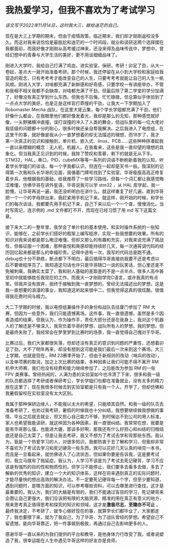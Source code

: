 # 我热爱学习，但我不喜欢为了考试学习

*该文写于2022年11月14日，这时我大三，献给迷茫的自己。*

现在是大三上学期的期末，但由于疫情政策，临近期末，我们却才刚刚返校没多久。而这对我来说恰恰是最尴尬和迷茫的一个时间段。就业和读研这两个选择摆在我都面前，而我好像才刚刚从高考缓过神来，还没来得及品味传说中，梦想中，曾经幻想中的青春与大学生活的美好，更不用谈细细品味了。

刚进入大学时，我给自己打满了鸡血，进实验室，保研，考研！卯足了劲，从大一卷起，差点大一就开始准备考研。那个时候，我还停留在从小到大学校和家庭给我营造的观念，只有考考考才能改变自己的人生，只要考考考就能让自己的人生一帆风顺。刚进入大学，对啥都充满了新鲜感和好奇感，只要学校一有讲座举办，不管和我相不相关我都不会缺席，对啥都充满了干劲，但最后除了第二学堂的学分加满了，好像没有真正学到什么东西。但我也不后悔，忙忙碌碌，但总算似乎体验到了一点点大学的美好。也是正是这样盲打莽撞的干劲，让我大一下学期加入了 Robomaster Mecha 战队，在这里大佬云集，每个学长学姐都充满了干劲，他们好像什么都会，在我眼里他们都好像发着光，我却是那么的无知，那种感觉就好像，一头野猪横冲直撞，误打误撞的冲入了人类的舞会，但战队里的每一位大佬对我低级的问题都十分的耐心，很多时候还亲自帮我解决。之后我进入了电控组，在这里干的事，就好像是我从小一直梦想着的却无法描述的理想，而18岁了，我才第一次真正的见识和接触到，单片机、嵌入式、linux、PCB......这些种种拼凑起我一直以来模糊的概念：无人机，机器人。在我看来，这些是我一直仰望的理想的具象化。但当我真正见识到的时候，我除了赞叹和羡慕，剩下的就是无从下手。STM32，HAL，串口，PID，cubeMX等等一系列的词语不断刷新着我的认知，听着学长学姐们的谈话，每一个字我都认识，但连在一起却是天书一般。我深刻的记得第一次我和队长华哥的见面，我循着门牌号找到了实验室，华哥瘦瘦高高正修复着步兵，他根据我的基础，给我推荐了一些学习路线，但每一个词汇都让我感觉晦涩难懂，仿佛华哥在讲外星语，华哥说我可以学 stm32 ，从 HAL 库学起，我一脸懵，让华哥再说一遍，我还没听明白在讲什么，就这样重复了好几遍，直到华哥把一个一个的字母拼出来，我赶紧用手机记下来。就这样，刚开始的时候，和学长们的每次谈话，我都要先用手机记下来，自己下来以后一个一个查，慢慢消化。当时写周记，连示例的 .md 文件都打不开，而现在已经习惯了用 md 写下这篇文章。

接下来大二的一整年里，我学会了单片机的基本使用，和实时操作系统的一些知识，能够在，之前学长们搭好的框架上编写程序，实现一些我想要的效果。所有的知识对我来说都是那么晦涩难懂，但却又那么的有趣和充实，对我来说充满了挑战性，但每征服一个困难，那种喜悦和爽感却能持续好几天，每一次通宵调代码的经历回忆起来都是那么的幸福珍贵。记得中途有一次，我写的代码总是跑不通，debug也十分不熟练，断点都下不明白，最后搞得华哥直接劝我要不还是考虑以后不要做程序员了。我知道这句话也许只是华哥随口一说的玩笑话，但心里还是不免被刺痛，我确实太菜了，我和别人基础的差距差的不是一点半点，很多人高中甚至初中就能够胜任我现在的工作，而我大一才刚刚学完C语言，或许我真的有点笨。但我并没有放弃，我终于接触到我一直梦想的，曾经无法描述出的梦想，这是我一直想要的浪漫的事业，我知道这听起来很中二，但我觉得这真的很炫酷，很值得我花费时间与精力。

大二下学期的时候，我以电控组兼操作手的身份和战队去往厦门参加了 RM 大赛，但因为一些意外，我们只能遗憾离场。这件事，我一直很遗憾，虽然是多个因素造成的结果，但我认为，作为操作手，责任大部分还是在我身上，我对这个机器人的了解还是不够深入，我背负着华哥的梦想，战队所有人的梦想，我的梦想。但是最终失败了，我经常会在梦里梦到比赛时的场景，我一直觉得自己愧对于华哥。

比赛过后，我们大家都很失落，但却还没有真正的意识到问题的严重性，还想着卯足了劲，大不了明年再来，却没有想到这可能是我们最后一次来到这个赛场。大三上学期，也就是现在，RM 23赛季开始了，但由于新规则的改动（哨兵的改动），以及单项赛的取消，加之上次比赛的结果，多种因素让我们可能不得不离开 RM 机甲大师赛，我们也没有经费和能力继续参加了，之后能改为参加 RM 的一些 FPV 类赛事。曾经热闹的，人满为患的实验室如今也冷清了下来，很多和我一级的队员都选择了考研或者保研考公，学长学姐们也都在准备就业，没有太多的精力放在这里了，现在我很多时候去到实验室都是只有我一个人，开学了，但却仿佛和我暑假留校在实验室没有太大区别。

我属于那种保研边缘人，不能报以太大的希望，只能顺其自然。和我一级的队员去准备考研了，也劝过我考研，暑假的时候我也十分纠结，我想要继续做我想做的事情，毕业之后就去就业，但又担心自己能力不够，到时候达不到公司的用人标准，家人也希望我能读研，就这样因为各种因素，我一直很纠结。我常常在想，我要是能有华哥那么强，也能进大疆，那该多好啊，那我还有什么好担心和纠结的归根结底还是自己太菜了。但是让我去考研，我又不想为了考试去学和背那些东西。我认为，我是一个热爱学习的人，对很多知识，我都热衷于去了解和学习，但我却非常不喜欢为了考试去学习和死记硬背一些东西，我可以花好几天认真的啃完一本书，而且是一旦看起来，就仿佛进入了心流状态，但如果你要是告诉我，这是要考试的，我立马就有了拖延症。我认为，人学习不该是为了考试去死记硬背，学习不应该是有强烈的目的性和物质性的。但学习不能停止，我们要多去看多去做，多去了解新的优秀的知识，建立一个大的知识体系，这样在将来遇到真正的实际问题时，才能尽量快的想出高效的解决办法。不一定要死记硬背每一个字，但至少要知道，遇到问题时，是哪方面的知识，可以参考哪些资料，可以去哪里进行查找，这才是最重要的。我认为，我们的大脑是有限的，我们不能通过盲目的学习，死记硬背来企图让自己更强大，我们应该把有限的大脑资源，精准的用在真正有意义的地方，用来思考真正值得思考和探究的知识和领域，这才是**激极尽志**，**至臻亦不可止** 。最终我决定，不考研了，就专心做好现在的事，就算学长们都毕业了，大家都走了，我也要撑下来，就为了我自己，为了华哥，为了战队曾经的梦想。希望自己不留遗憾，能向华哥靠近，把一件事做到极致，再通过自己去影响更多的人。

感谢华哥一直以来的为我们提供的平台和教导，是他身体力行改变了我，或者说塑造了我，很幸运能在人生中遇见华哥这样的好友亦是良师。

